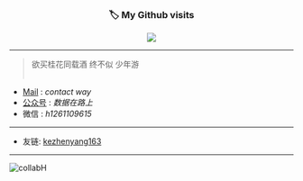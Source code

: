 <div align=center>
  <h3><b>🏷 My Github visits</b></h3>
</div>

<p align="center" >   
  <img src="https://profile-counter.glitch.me/collabH/count.svg" />  
</p>


---
> 
> 
> 欲买桂花同载酒 终不似 少年游 <br/><br/>
>

- [Mail](huangshimin1996@gmail.com) : _contact way_
- [公众号](https://mp.weixin.qq.com/s/0kloiLBHQb_98Sp58yv57g) : _数据在路上_
- 微信 : _h1261109615_

---

- 友链: [kezhenyang163](https://github.com/kezhenyang163)
---
![collabH](https://github-readme-stats.vercel.app/api?username=collabH&count_private=true&show_icons=true&theme=tokyonight&show_owner=true)

